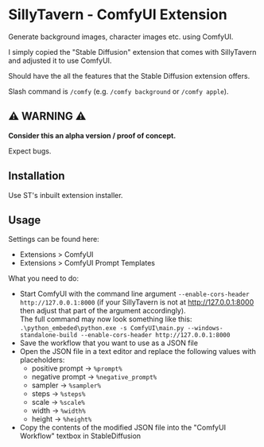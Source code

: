 # SillyTavern - ComfyUI Extension

Generate background images, character images etc. using ComfyUI.

I simply copied the "Stable Diffusion" extension that comes with SillyTavern and adjusted it to use ComfyUI.

Should have the all the features that the Stable Diffusion extension offers.

Slash command is `/comfy` (e.g. `/comfy background` or `/comfy apple`).




## ⚠️ **WARNING** ⚠️

**Consider this an alpha version / proof of concept.**

Expect bugs.




## Installation

Use ST's inbuilt extension installer.




## Usage

Settings can be found here:

- Extensions > ComfyUI
- Extensions > ComfyUI Prompt Templates

What you need to do:

- Start ComfyUI with the command line argument `--enable-cors-header http://127.0.0.1:8000` (if your SillyTavern is not at http://127.0.0.1:8000 then adjust that part of the argument accordingly).  
The full command may now look something like this: `.\python_embeded\python.exe -s ComfyUI\main.py --windows-standalone-build --enable-cors-header http://127.0.0.1:8000`
- Save the workflow that you want to use as a JSON file
- Open the JSON file in a text editor and replace the following values with placeholders:
	- positive prompt -> `%prompt%`
	- negative prompt -> `%negative_prompt%`
	- sampler -> `%sampler%`
	- steps -> `%steps%`
	- scale -> `%scale%`
	- width -> `%width%`
	- height -> `%height%`
- Copy the contents of the modified JSON file into the "ComfyUI Workflow" textbox in StableDiffusion